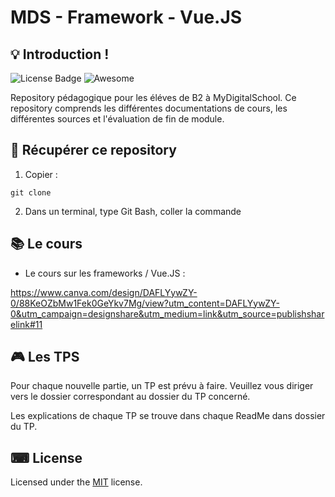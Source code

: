 # MDS - Framework - Vue.JS


## 💡 Introduction !

![License Badge](https://img.shields.io/badge/license-MIT-green) 
![Awesome](https://cdn.rawgit.com/sindresorhus/awesome/d7305f38d29fed78fa85652e3a63e154dd8e8829/media/badge.svg)


Repository pédagogique pour les éléves de B2 à MyDigitalSchool.
Ce repository comprends les différentes documentations de cours, les différentes sources et l'évaluation de fin de module.

## 🎈 Récupérer ce repository

1. Copier :

`git clone` 

2. Dans un terminal, type Git Bash, coller la commande

## 📚 Le cours 

- Le cours sur les frameworks / Vue.JS :

https://www.canva.com/design/DAFLYywZY-0/88KeOZbMw1Fek0GeYkv7Mg/view?utm_content=DAFLYywZY-0&utm_campaign=designshare&utm_medium=link&utm_source=publishsharelink#11


## 🎮 Les TPS

Pour chaque nouvelle partie, un TP est prévu à faire. 
Veuillez vous diriger vers le dossier correspondant au dossier du TP concerné.

Les explications de chaque TP se trouve dans chaque ReadMe dans dossier du TP.


## ⌨ License
  
Licensed under the [MIT](LICENSE) license.









